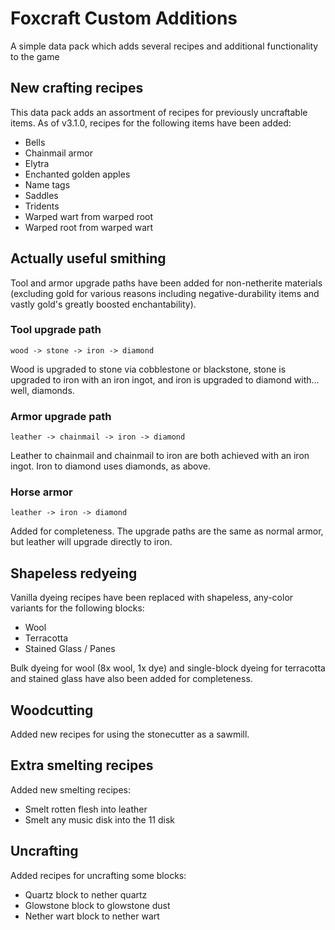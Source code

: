 # Foxcraft Custom Additions

A simple data pack which adds several recipes and additional functionality to the game

## New crafting recipes

This data pack adds an assortment of recipes for previously uncraftable items. As of v3.1.0, recipes for the following items have been added:

- Bells
- Chainmail armor
- Elytra
- Enchanted golden apples
- Name tags
- Saddles
- Tridents
- Warped wart from warped root
- Warped root from warped wart

## Actually useful smithing

Tool and armor upgrade paths have been added for non-netherite materials (excluding gold for various reasons including negative-durability items and vastly gold's greatly boosted enchantability).

### Tool upgrade path
```
wood -> stone -> iron -> diamond
```
Wood is upgraded to stone via cobblestone or blackstone, stone is upgraded to iron with an iron ingot, and iron is upgraded to diamond with... well, diamonds.

### Armor upgrade path
```
leather -> chainmail -> iron -> diamond
```
Leather to chainmail and chainmail to iron are both achieved with an iron ingot. Iron to diamond uses diamonds, as above.

### Horse armor
```
leather -> iron -> diamond
```
Added for completeness. The upgrade paths are the same as normal armor, but leather will upgrade directly to iron.

## Shapeless redyeing

Vanilla dyeing recipes have been replaced with shapeless, any-color variants for the following blocks:

- Wool
- Terracotta
- Stained Glass / Panes

Bulk dyeing for wool (8x wool, 1x dye) and single-block dyeing for terracotta and stained glass have also been added for completeness.

## Woodcutting

Added new recipes for using the stonecutter as a sawmill.

## Extra smelting recipes

Added new smelting recipes:

- Smelt rotten flesh into leather
- Smelt any music disk into the 11 disk

## Uncrafting

Added recipes for uncrafting some blocks:

- Quartz block to nether quartz
- Glowstone block to glowstone dust
- Nether wart block to nether wart
